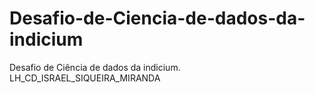 # Desafio-de-Ciencia-de-dados-da-indicium
Desafio de Ciência de dados da indicium. LH_CD_ISRAEL_SIQUEIRA_MIRANDA
